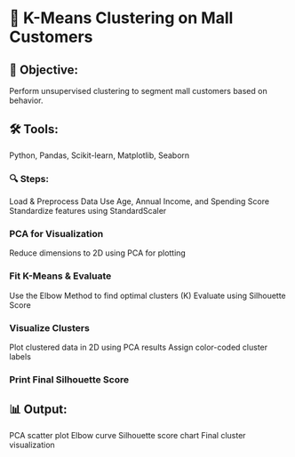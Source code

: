 # 🧠 K-Means Clustering on Mall Customers
## 📌 Objective:
Perform unsupervised clustering to segment mall customers based on behavior.

## 🛠️ Tools:
Python, Pandas, Scikit-learn, Matplotlib, Seaborn

### 🔍 Steps:
Load & Preprocess Data
Use Age, Annual Income, and Spending Score
Standardize features using StandardScaler

### PCA for Visualization
Reduce dimensions to 2D using PCA for plotting

### Fit K-Means & Evaluate
Use the Elbow Method to find optimal clusters (K)
Evaluate using Silhouette Score

### Visualize Clusters
Plot clustered data in 2D using PCA results
Assign color-coded cluster labels

### Print Final Silhouette Score

## 📊 Output:
PCA scatter plot
Elbow curve
Silhouette score chart
Final cluster visualization
